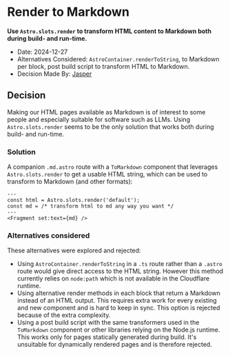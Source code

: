 # Render to Markdown

**Use `Astro.slots.render` to transform HTML content to Markdown both during build- and run-time.**

- Date: 2024-12-27
- Alternatives Considered: `AstroContainer.renderToString`, to Markdown per block, post build script to transform HTML to Markdown.
- Decision Made By: [Jasper](https://github.com/jbmoelker)

## Decision

Making our HTML pages available as Markdown is of interest to some people and especially suitable for software such as LLMs. Using `Astro.slots.render` seems to be the only solution that works both during build- and run-time.

### Solution

A companion `.md.astro` route with a `ToMarkdown` component that leverages `Astro.slots.render` to get a usable HTML string, which can be used to transform to Markdown (and other formats):

```astro
---
const html = Astro.slots.render('default');
const md = /* transform html to md any way you want */
---
<Fragment set:text={md} />
```

### Alternatives considered

These alternatives were explored and rejected:

- Using `AstroContainer.renderToString` in a `.ts` route rather than a `.astro` route would give direct access to the HTML string. However this method currently relies on `node:path` which is not available in the Cloudflare runtime.
- Using alternative render methods in each block that return a Markdown instead of an HTML output. This requires extra work for every existing and new component and is hard to keep in sync. This option is rejected because of the extra complexity.
- Using a post build script with the same transformers used in the `ToMarkdown` component or other libraries relying on the Node.js runtime. This works only for pages statically generated during build. It's unsuitable for dynamically rendered pages and is therefore rejected.

